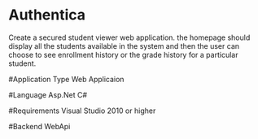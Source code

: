 # Authentica 
Create a secured student viewer web application. the homepage should display all the students available in the system and then the user can choose to see enrollment history or the grade history for a particular student.

#Application Type
Web Applicaion

#Language
Asp.Net C#

#Requirements
Visual Studio 2010 or higher

#Backend
WebApi
